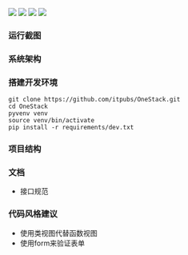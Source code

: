 
[![](https://img.shields.io/badge/python-3.4-green.svg)](https://www.python.org/download/releases/3.4.0/) [![](https://img.shields.io/badge/python-3.5-green.svg)](https://www.python.org/downloads/release/python-352/)
[![](https://img.shields.io/badge/python-3.6-green.svg)](https://www.python.org/downloads/release/python-360/) [![](https://img.shields.io/badge/license-MIT-brightgreen.svg)](LICENSE)

### 运行截图

### 系统架构

### 搭建开发环境

```shell
git clone https://github.com/itpubs/OneStack.git
cd OneStack
pyvenv venv
source venv/bin/activate
pip install -r requirements/dev.txt
```

### 项目结构

### 文档
- 接口规范


### 代码风格建议

- 使用类视图代替函数视图
- 使用form来验证表单

